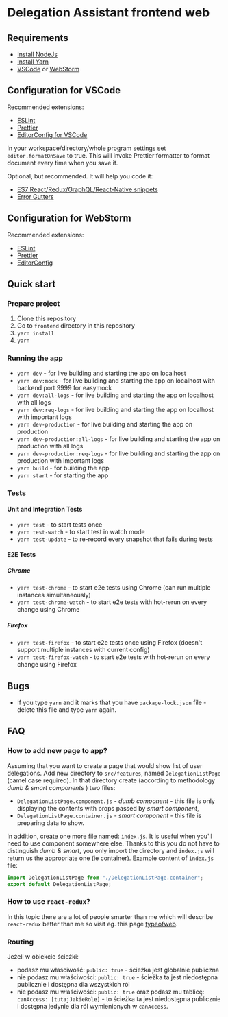 # Delegation Assistant frontend web

## Requirements

- [Install NodeJs](https://nodejs.org/en/download/)
- [Install Yarn](https://yarnpkg.com/en/docs/install#windows-stable)
- [VSCode](https://code.visualstudio.com/) or [WebStorm](https://www.jetbrains.com/webstorm/)

## Configuration for VSCode

Recommended extensions:

- [ESLint](https://marketplace.visualstudio.com/items?itemName=dbaeumer.vscode-eslint)
- [Prettier](https://marketplace.visualstudio.com/items?itemName=esbenp.prettier-vscode)
- [EditorConfig for VSCode](https://marketplace.visualstudio.com/items?itemName=EditorConfig.EditorConfig)

In your workspace/directory/whole program settings set `editor.formatOnSave` to true. This will invoke Prettier formatter to format document every time when you save it.

Optional, but recommended. It will help you code it:

- [ES7 React/Redux/GraphQL/React-Native snippets](https://marketplace.visualstudio.com/items?itemName=dsznajder.es7-react-js-snippets)
- [Error Gutters](https://marketplace.visualstudio.com/items?itemName=IgorSbitnev.error-gutters)

## Configuration for WebStorm

Recommended extensions:

- [ESLint](https://plugins.jetbrains.com/plugin/7494-eslint)
- [Prettier](https://plugins.jetbrains.com/plugin/10456-prettier)
- [EditorConfig](https://plugins.jetbrains.com/plugin/7294-editorconfig)

## Quick start

### Prepare project

1. Clone this repository
2. Go to `frontend` directory in this repository
3. `yarn install`
4. `yarn`

### Running the app

- `yarn dev` - for live building and starting the app on localhost
- `yarn dev:mock` - for live building and starting the app on localhost with backend port 9999 for easymock
- `yarn dev:all-logs` - for live building and starting the app on localhost with all logs
- `yarn dev:req-logs` - for live building and starting the app on localhost with important logs
- `yarn dev-production` - for live building and starting the app on production
- `yarn dev-production:all-logs` - for live building and starting the app on production with all logs
- `yarn dev-production:req-logs` - for live building and starting the app on production with important logs
- `yarn build` - for building the app
- `yarn start` - for starting the app

### Tests

#### Unit and Integration Tests

- `yarn test` - to start tests once
- `yarn test-watch` - to start test in watch mode
- `yarn test-update` - to re-record every snapshot that fails during tests

#### E2E Tests

##### Chrome

- `yarn test-chrome` - to start e2e tests using Chrome (can run multiple instances simultaneously)
- `yarn test-chrome-watch` - to start e2e tests with hot-rerun on every change using Chrome

##### Firefox

- `yarn test-firefox` - to start e2e tests once using Firefox (doesn't support multiple instances with current config)
- `yarn test-firefox-watch` - to start e2e tests with hot-rerun on every change using Firefox

## Bugs

- If you type `yarn` and it marks that you have `package-lock.json` file - delete this file and type `yarn` again.

## FAQ

### How to add new page to app?

Assuming that you want to create a page that would show list of user delegations. Add new directory to `src/features`, named `DelegationListPage` (camel case required). In that directory create (according to methodology _dumb & smart components_ ) two files:

- `DelegationListPage.component.js` - _dumb component_ - this file is only displaying the contents with props passed by _smart component_,
- `DelegationListPage.container.js` - _smart component_ - this file is preparing data to show.

In addition, create one more file named: `index.js`. It is useful when you'll need to use component somewhere else. Thanks to this you do not have to distinguish _dumb & smart_, you only import the directory and `index.js` will return us the appropriate one (ie container). Example content of `index.js` file:

```javascript
import DelegationListPage from "./DelegationListPage.container";
export default DelegationListPage;
```

### How to use `react-redux`?

In this topic there are a lot of people smarter than me which will describe `react-redux` better than me so visit eg. this page [typeofweb](https://typeofweb.com/2018/04/06/react-redux-kurs-wprowadzenie-i-podstawy/).

### Routing

Jeżeli w obiekcie ścieżki:

- podasz mu właściwość: `public: true` - ścieżka jest globalnie publiczna
- nie podasz mu właściwości: `public: true` - ścieżka ta jest niedostępna publicznie i dostępna dla wszystkich ról
- nie podasz mu właściwości: `public: true` oraz podasz mu tablicę: `canAccess: [tutajJakieRole]` - to ścieżka ta jest niedostępna publicznie i dostępna jedynie dla ról wymienionych w `canAccess`.
